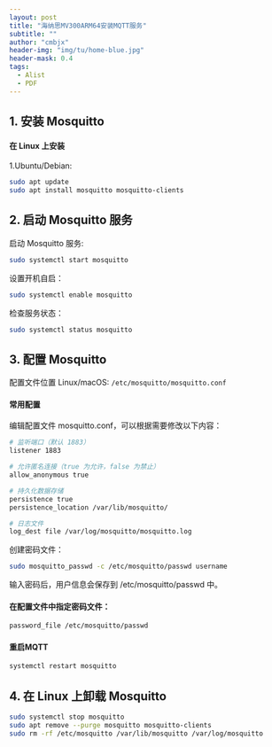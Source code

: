 ```yaml
---
layout: post
title: "海纳思MV300ARM64安装MQTT服务"
subtitle: ""
author: "cmbjx"
header-img: "img/tu/home-blue.jpg"
header-mask: 0.4
tags:
  - Alist
  - PDF
---
```


## 1. 安装 Mosquitto

#### 在 Linux 上安装

1.Ubuntu/Debian:
```sh
sudo apt update
sudo apt install mosquitto mosquitto-clients
```
## 2. 启动 Mosquitto 服务
启动 Mosquitto 服务:
```sh
sudo systemctl start mosquitto
```
设置开机自启：
```sh
sudo systemctl enable mosquitto
```
检查服务状态：
```sh
sudo systemctl status mosquitto
```
## 3. 配置 Mosquitto
配置文件位置
Linux/macOS: `/etc/mosquitto/mosquitto.conf`

#### 常用配置
编辑配置文件 mosquitto.conf，可以根据需要修改以下内容：
```sh
# 监听端口（默认 1883）
listener 1883

# 允许匿名连接（true 为允许，false 为禁止）
allow_anonymous true

# 持久化数据存储
persistence true
persistence_location /var/lib/mosquitto/

# 日志文件
log_dest file /var/log/mosquitto/mosquitto.log
```
创建密码文件：
```sh
sudo mosquitto_passwd -c /etc/mosquitto/passwd username
```
输入密码后，用户信息会保存到 /etc/mosquitto/passwd 中。

#### 在配置文件中指定密码文件：
```sh
password_file /etc/mosquitto/passwd
```
#### 重启MQTT
```sh
systemctl restart mosquitto
```


## 4. 在 Linux 上卸载 Mosquitto
```sh
sudo systemctl stop mosquitto
sudo apt remove --purge mosquitto mosquitto-clients
sudo rm -rf /etc/mosquitto /var/lib/mosquitto /var/log/mosquitto
```


